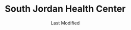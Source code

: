 ---
layout: location-page
date: Last Modified
description: "Local COVID-19 testing is available at South Jordan Health Center in South Jordan, Utah, USA."
permalink: "locations/utah/south-jordan/south-jordan-health-center/"
tags:
  - locations
  - utah
title: South Jordan Health Center
uniqueName: south-jordan-health-center
state: Utah
stateAbbr: UT
hood: "South Jordan"
address: "5126 W. Daybreak Parkway"
city: "South Jordan"
zip: "84009"
zipsNearby: "" 
mapUrl: "http://maps.apple.com/?q=South+Jordan+Health+Center&address=5126+W+Daybreak+Parkway,South+Jordan,Utah,84009"
locationType: Drive-thru
phone: "801-213-4500"
website: "https://healthcare.utah.edu/locations/south-jordan/"
onlineBooking: undefined
closed: undefined
closedUpdate: April 22nd, 2020
notes: ""
days: Weekdays
hours: 8AM-6PM
altDays: Weekends
altHours: 10AM-3PM
ctaMessage: Learn more
ctaUrl: "https://healthcare.utah.edu/locations/south-jordan/"
---